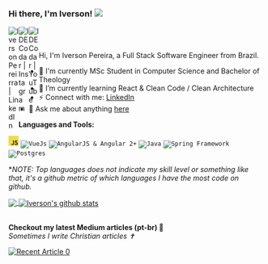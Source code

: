 ### Hi there, I'm Iverson! <img width="40px" src="https://media.giphy.com/media/6qFTJz4fDRkdy/giphy.gif" />

<a href="https://www.linkedin.com/in/iverson-luis/">
  <img align="left" alt="Iverson Pereirra | LinkedIn" width="20px" src="https://image.flaticon.com/icons/png/512/174/174857.png" />
</a>

<a href="https://www.instagram.com/idecodar/">
  <img align="left" alt="IDE Codar | Instagram" width="20px" src="https://upload.wikimedia.org/wikipedia/commons/thumb/a/a5/Instagram_icon.png/768px-Instagram_icon.png" />
</a>

<a href="https://www.youtube.com/channel/UCYiWBrcXkK6JANxsSuH3CaA">
  <img align="left" alt="IDE Codar | YouTube" width="20px" src="https://www.pngfind.com/pngs/m/123-1235246_youtube-ndash-logos-brands-and-logotypes-youtube-logo.png" />
</a>

<br />
<br />

Hi, I'm Iverson Pereira, a Full Stack Software Engineer from Brazil.
	
- 🔭 I'm currently MSc Student in Computer Science and Bachelor of Theology
- :seedling: I’m currently learning React & Clean Code / Clean Architecture
- ⚡ Connect with me: [LinkedIn](https://www.linkedin.com/in/iverson-luis/)
- 💬 Ask me about anything [here](https://github.com/ilp/ilp/issues)

**Languages and Tools:**  

<code><img title="JS" height="20" src="https://raw.githubusercontent.com/voodootikigod/logo.js/master/js.png" alt="JavaScript" ></code>
<code><img title="VueJs" height="20" src="https://vuejs.org/images/logo.png" alt="VueJs" ></code>
<code><img  title="AngularJS & Angular 2+" height="20" src="https://angular.io/assets/images/logos/angular/angular.svg" alt="AngularJS & Angular 2+"></code>
<code><img title="Java" height="20" src="https://cdn.iconscout.com/icon/free/png-512/java-43-569305.png" alt="Java" ></code>
<code><img title="Spring Framework" height="20" src="https://miro.medium.com/max/624/1*dwa1SCG85BAzQttURVUvrA.png" alt="Spring Framework"></code> 
<code><img title="Postgres" height="20"  src="https://img.icons8.com/color/48/000000/postgreesql.png" alt="Postgres"/></code>

**NOTE: Top languages does not indicate my skill level or something like that, it's a github metric of which languages I have the most code on github.*

<a href="https://github.com/ilp">
  <img align="center" src="https://github-readme-stats.vercel.app/api/top-langs/?username=ilp&theme=dracula&hide=css,c%23,shaderlab" />
</a>
<a href="https://github.com/ilp/">
  <img align="center" src="https://github-readme-stats.vercel.app/api?username=ilp&show_icons=true&theme=dracula&line_height=27&count_private=true" alt="Iverson's github stats" />
</a>

<br />
<br />

**Checkout my latest Medium articles (pt-br) 📑**
<br />
*Sometimes I write Christian articles :latin_cross:*

<a target="_blank" href="https://github-readme-medium-recent-article.vercel.app/medium/@iversonluis/0"><img src="https://github-readme-medium-recent-article.vercel.app/medium/@iversonluis/0" alt="Recent Article 0">

